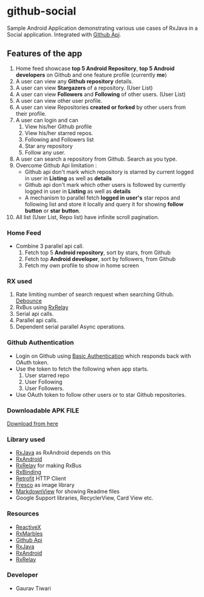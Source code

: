 # github-social #
Sample Android Application demonstrating various use cases of RxJava in a Social application. Integrated with [Github Api](https://developer.github.com/v3/).


## Features of the app ##

1. Home feed showcase **top 5 Android Repository**, **top 5 Android developers** on Github and one feature profile (currently **me**)
2. A user can view any **Github repository** details.
3. A user can view **Stargazers** of a repository. (User List)
4. A user can view **Followers** and **Following** of other users. (User List)
5. A user can view other user profile.
6. A user can view Repositories **created or forked** by other users from their profile.
7. A user can login and can
    1. View his/her Github profile
    2. View his/her starred repos.
    3. Following and Followers list
    4. Star any repository
    5. Follow any user.
8. A user can search a repository from Github. Search as you type.
9. Overcome Github Api limitation :
    * Github api don't mark which repository is starred by current logged in user in **Listing** as well as **details**
    * Github api don't mark which other users is followed by currently logged in user in **Listing** as well as **details**
    * A mechanism to parallel fetch **logged in user's** star repos and following list and store it locally and query it for showing **follow button** or **star button**.
10. All list (User List, Repo list) have infinite scroll pagination.

### Home Feed ###

* Combine 3 parallel api call. 
    1. Fetch top 5 **Android repository**, sort by stars, from Github
    2. Fetch top **Android developer**, sort by followers, from Github
    3. Fetch my own profile to show in home screen

### RX used 
1. Rate limiting number of search request when searching Github. [Debounce](http://rxmarbles.com/#debounce)
2. RxBus using [RxRelay](https://github.com/JakeWharton/RxRelay)
3. Serial api calls.
4. Parallel api calls.
5. Dependent serial parallel Async operations.

### Github Authentication ###

* Login on Github using [Basic Authentication](https://developer.github.com/v3/auth/#basic-authentication) which responds back with OAuth token.
* Use the token to fetch the following when app starts.
    1. User starred repo
    2. User Following
    3. User Followers.
* Use OAuth token to follow other users or to star Github repositories.


### Downloadable APK FILE 
[Download from here](https://drive.google.com/file/d/0B1jzf-vV0CXPWUV0OTRNQ2dLVkk/view)
    

### Library used ###
* [RxJava](https://github.com/ReactiveX/RxJava) as RxAndroid depends on this
* [RxAndroid](https://github.com/ReactiveX/RxAndroid)
* [RxRelay](https://github.com/JakeWharton/RxRelay) for making RxBus
* [RxBinding](https://github.com/JakeWharton/RxBinding) 
* [Retrofit](https://github.com/square/retrofit) HTTP Client 
* [Fresco](http://frescolib.org) as image library
* [MarkdownView](https://github.com/tiagohm/MarkdownView) for showing Readme files
* Google Support libraries, RecyclerView, Card View etc.


### Resources ###
* [ReactiveX](http://reactivex.io)
* [RxMarbles](http://rxmarbles.com)
* [Github Api](https://developer.github.com/v3/)
* [RxJava](https://github.com/ReactiveX/RxJava)
* [RxAndroid](https://github.com/ReactiveX/RxAndroid)
* [RxRelay](https://github.com/JakeWharton/RxRelay)


### Developer ###

* Gaurav Tiwari

